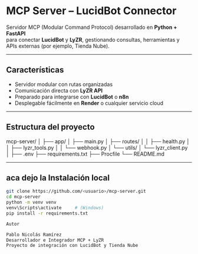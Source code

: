 # MCP Server – LucidBot Connector

Servidor MCP (Modular Command Protocol) desarrollado en **Python + FastAPI**  
para conectar **LucidBot** y **LyZR**, gestionando consultas, herramientas y APIs externas
(por ejemplo, Tienda Nube).

---

## Características

- Servidor modular con rutas organizadas
- Comunicación directa con **LyZR API**
- Preparado para integrarse con **LucidBot** o **n8n**
- Desplegable fácilmente en **Render** o cualquier servicio cloud

---

## Estructura del proyecto
mcp-server/
│
├── app/
│ ├── main.py
│ ├── routes/
│ │ ├── health.py
│ │ ├── lyzr_tools.py
│ │ └── webhook.py
│ └── utils/
│ └── lyzr_client.py
│
├── .env
├── requirements.txt
├── Procfile
└── README.md

---

## aca dejo la Instalación local

```bash
git clone https://github.com/<usuario>/mcp-server.git
cd mcp-server
python -m venv venv
venv\Scripts\activate     # (Windows)
pip install -r requirements.txt

Autor

Pablo Nicolás Ramírez
Desarrollador e Integrador MCP + LyZR
Proyecto de integración con LucidBot y Tienda Nube